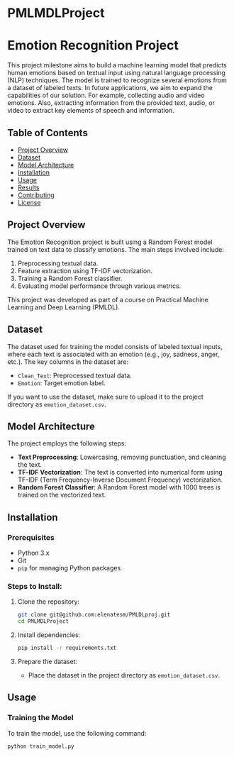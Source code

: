 ﻿# PMLMDLProject
# Emotion Recognition Project

This project milestone aims to build a machine learning model that predicts human emotions based on textual input using natural language processing (NLP) techniques. The model is trained to recognize several emotions from a dataset of labeled texts.
In future applications, we aim to expand the capabilities of our solution. For example, collecting audio and video emotions. Also, extracting information from the provided text, audio, or video to extract key elements of speech and information.

## Table of Contents
- [Project Overview](#project-overview)
- [Dataset](#dataset)
- [Model Architecture](#model-architecture)
- [Installation](#installation)
- [Usage](#usage)
- [Results](#results)
- [Contributing](#contributing)
- [License](#license)

## Project Overview
The Emotion Recognition project is built using a Random Forest model trained on text data to classify emotions. The main steps involved include:
1. Preprocessing textual data.
2. Feature extraction using TF-IDF vectorization.
3. Training a Random Forest classifier.
4. Evaluating model performance through various metrics.

This project was developed as part of a course on Practical Machine Learning and Deep Learning (PMLDL).

## Dataset
The dataset used for training the model consists of labeled textual inputs, where each text is associated with an emotion (e.g., joy, sadness, anger, etc.). The key columns in the dataset are:
- `Clean_Text`: Preprocessed textual data.
- `Emotion`: Target emotion label.

If you want to use the dataset, make sure to upload it to the project directory as `emotion_dataset.csv`.

## Model Architecture
The project employs the following steps:
- **Text Preprocessing**: Lowercasing, removing punctuation, and cleaning the text.
- **TF-IDF Vectorization**: The text is converted into numerical form using TF-IDF (Term Frequency-Inverse Document Frequency) vectorization.
- **Random Forest Classifier**: A Random Forest model with 1000 trees is trained on the vectorized text.

## Installation
### Prerequisites
- Python 3.x
- Git
- `pip` for managing Python packages

### Steps to Install:
1. Clone the repository:
    ```bash
    git clone git@github.com:elenatesm/PMLDLproj.git
    cd PMLMDLProject
    ```

2. Install dependencies:
    ```bash
    pip install -r requirements.txt
    ```

3. Prepare the dataset:
    - Place the dataset in the project directory as `emotion_dataset.csv`.

## Usage
### Training the Model
To train the model, use the following command:
```bash
python train_model.py
